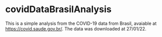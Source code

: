 # covidDataBrasilAnalysis
This is a simple analysis from the COVID-19 data from Brasil, avaiable at https://covid.saude.gov.br/. The data was downloaded at 27/01/22.
